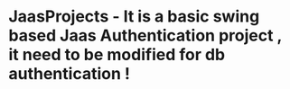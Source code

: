 # JaasProjects - It is a basic swing based Jaas Authentication project , it need to be modified for db authentication !
